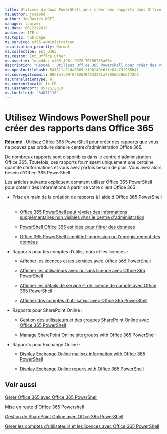 ```yaml
---
title: Utilisez Windows PowerShell pour créer des rapports dans Office 365
ms.author: josephd
author: JoeDavies-MSFT
manager: laurawi
ms.date: 06/22/2018
audience: ITPro
ms.topic: hub-page
ms.service: o365-administration
localization_priority: Normal
ms.collection: Ent_O365
ms.custom: Ent_Office_Other
ms.assetid: 1ea4d4ec-af89-496f-9678-701867f5a6fc
description: "Résumé : Utilisez Office 365 PowerShell pour créer des rapports que vous ne pouvez pas produire dans le centre d'administration Office 365."
ms.openlocfilehash: 541811c81da3085c1f90140e6f1e81b79f985b41
ms.sourcegitcommit: 08e1e1c09f64926394043291a77856620d6f72b5
ms.translationtype: HT
ms.contentlocale: fr-FR
ms.lasthandoff: 05/15/2019
ms.locfileid: "34071110"
---
```

# <a name="use-windows-powershell-to-create-reports-in-office-365"></a>Utilisez Windows PowerShell pour créer des rapports dans Office 365

 **Résumé** : Utilisez Office 365 PowerShell pour créer des rapports que vous ne pouvez pas produire dans le centre d'administration Office 365.
  
De nombreux rapports sont disponibles dans le centre d'administration Office 365. Toutefois, ces rapports fournissent uniquement une certaine quantité d'informations et vous avez parfois besoin de plus. Vous avez alors besoin d'Office 365 PowerShell.
  
Les articles suivants expliquent comment utiliser Office 365 PowerShell pour obtenir des informations à partir de votre client Office 365 :
  
- Prise en main de la création de rapports à l'aide d'Office 365 PowerShell :
    
  - [Office 365 PowerShell peut révéler des informations supplémentaires non visibles dans le centre d'administration](https://technet.microsoft.com/library/dn568034.aspx#reveal)
    
  - [PowerShell Office 365 est idéal pour filtrer des données](https://technet.microsoft.com/library/dn568034.aspx#filter)
    
  - [Office 365 PowerShell simplifie l'impression ou l'enregistrement des données](https://technet.microsoft.com/library/dn568034.aspx#printsave)
    
- Rapports pour les comptes d’utilisateurs et les licences :
    
  - [Afficher les licences et les services avec Office 365 PowerShell](view-licenses-and-services-with-office-365-powershell.md)
    
  - [Afficher les utilisateurs avec ou sans licence avec Office 365 PowerShell](view-licensed-and-unlicensed-users-with-office-365-powershell.md)
    
  - [Afficher les détails de service et de licence de compte avec Office 365 PowerShell](view-account-license-and-service-details-with-office-365-powershell.md)
    
  - [Afficher des comptes d'utilisateur avec Office 365 PowerShell](view-user-accounts-with-office-365-powershell.md)
    
- Rapports pour SharePoint Online :
    
  - [Gestion des utilisateurs et des groupes SharePoint Online avec Office 365 PowerShell](http://technet.microsoft.com/library/9680af2e-a965-4e62-92ee-da72105c7800.aspx)
    
  - [Manage SharePoint Online site groups with Office 365 PowerShell](http://technet.microsoft.com/library/122f4099-c78d-4cce-bab0-4343b04596ae.aspx)
    
- Rapports pour Exchange Online :
    
  - [Display Exchange Online mailbox information with Office 365 PowerShell](http://technet.microsoft.com/library/13843002-56ca-4b75-81c5-84386522b01b.aspx)
    
  - [Display Exchange Online reports with Office 365 PowerShell](http://technet.microsoft.com/library/4873a063-9fc4-4ed9-826a-6e935fef61d4.aspx)
    
## <a name="see-also"></a>Voir aussi

#### 

[Gérer Office 365 avec Office 365 PowerShell](manage-office-365-with-office-365-powershell.md)
  
[Mise en route d'Office 365 Powershell](getting-started-with-office-365-powershell.md)
  
[Gestion de SharePoint Online avec Office 365 PowerShell](manage-sharepoint-online-with-office-365-powershell.md)
  
[Gérer les comptes d'utilisateurs et les licences avec Office 365 PowerShell](manage-user-accounts-and-licenses-with-office-365-powershell.md)
  
